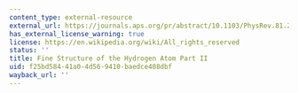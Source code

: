 ```yaml
---
content_type: external-resource
external_url: https://journals.aps.org/pr/abstract/10.1103/PhysRev.81.222
has_external_license_warning: true
license: https://en.wikipedia.org/wiki/All_rights_reserved
status: ''
title: Fine Structure of the Hydrogen Atom Part II
uid: f25bd584-41a0-4d56-9410-baedce408dbf
wayback_url: ''
---
```

